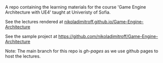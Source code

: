 A repo containing the learning materials for the course
'Game Engine Architecture with UE4' taught at Univeristy of Sofia.

See the lectures rendered at
[nikoladimitroff.github.io/Game-Engine-Architecture](http://nikoladimitroff.github.io/Game-Engine-Architecture)

See the sample project at
https://github.com/nikoladimitroff/Game-Engine-Architecture

Note: The main branch for this repo is *gh-pages* as we use github pages
to host the lectures.

